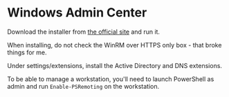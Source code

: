 # Windows Admin Center

Download the installer from [the official site](https://www.microsoft.com/en-us/evalcenter/download-windows-admin-center) and run it.

When installing, do not check the WinRM over HTTPS only box - that broke things for me.

Under settings/extensions, install the Active Directory and DNS extensions.

To be able to manage a workstation, you'll need to launch PowerShell as admin and run `Enable-PSRemoting` on the workstation.
